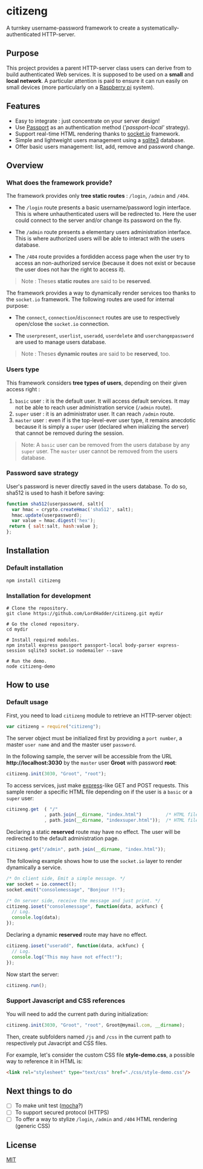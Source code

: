 # citizeng
A turnkey username-password framework to create a systematically-authenticated HTTP-server. 
## Purpose
This project provides a parent HTTP-server class users can derive from to build authenticated Web services. It is supposed to be used on a **small** and **local network**. A particular attention is paid to ensure it can run easily on small devices (more particularly on a [Raspberry pi](https://www.raspberrypi.org/) system).
## Features
* Easy to integrate : just concentrate on your server design!
* Use [Passport](http://passportjs.org/) as an authentication method (*'passport-local'* strategy).
* Support real-time HTML rendering thanks to [socket.io](https://socket.io/) framework.
* Simple and lightweight users management using a [sqlite3](https://www.npmjs.com/package/sqlite3) database.
* Offer basic users management: list, add, remove and password change.
## Overview
### What does the framework provide?
The framework provides only **tree static routes** : `/login`, `/admin` and `/404`.

* The `/login` route presents a basic username/password login interface. This is where unhauthenticated users will be redirected to. Here the user could connect to the server and/or change its password on the fly.

* The `/admin` route presents a elementary users administration interface. This is where authorized users will be able to interact with the users database.

* The `/404` route provides a fordidden access page when the user try to access an non-authorized service (because it does not exist or because the user does not hav the right to access it).

> Note : Theses **static routes** are said to be **reserved**.

The framework provides a way to dynamically render services too thanks to the `socket.io` framework. The following routes are used for internal purpose:

* The `connect`, `connection`/`disconnect` routes are use to respectively open/close the `socket.io` connection.

* The `userpresent`, `userlist`, `useradd`, `userdelete` and `userchangepassword` are used to manage users database.

> Note : Theses **dynamic routes** are said to be **reserved**, too.

### Users type
This framework considers **tree types of users**, depending on their given access right :
1. `basic` user : it is the default user. It will access default services. It may not be able to reach user administration service (`/admin` route).
2. `super` user : it is an administrator user. It can reach `/admin` route.
3. `master` user : even if is the top-level-ever user type, it remains anecdotic because it is simply a `super` user (declared when inializing the server) that cannot be removed during the session.

> Note: A `basic` user can be removed from the users database by any `super` user. The `master` user cannot be removed from the users database.
### Password save strategy
User's password is never directly saved in the users database. To do so, sha512 is used to hash it before saving:
```JavaScript
function sha512(userpassword, salt){
  var hmac = crypto.createHmac('sha512', salt);
  hmac.update(userpassword);
  var value = hmac.digest('hex');
 return { salt:salt, hash:value };
};
```
## Installation
### Default installation
```Shell
npm install citizeng
```
### Installation for development
```Shell
# Clone the repository.
git clone https://github.com/LordHadder/citizeng.git mydir

# Go the cloned repository.
cd mydir

# Install required modules.
npm install express passport passport-local body-parser express-session sqlite3 socket.io nodemailer --save

# Run the demo.
node citizeng-demo
```
## How to use
### Default usage
First, you need to load `citizeng` module to retrieve an HTTP-server object:
```JavaScript
var citizeng = require("citizeng");
```
The server object must be initialized first by providing a `port number`, a master `user name` and and the master user `password`.

In the following sample, the server will be accessible from the URL **http://localhost:3030** by the `master` user **Groot** with password **root**:
```JavaScript
citizeng.init(3030, "Groot", "root");
```
To access services, just make [express](http://expressjs.com/)-like GET and POST requests. This sample render a specific HTML file depending on if the user is a `basic` or a `super` user:
```JavaScript
citizeng.get  ( "/"
              , path.join(__dirname, "index.html")         /* HTML file for basic user */
              , path.join(__dirname, "indexsuper.html"));  /* HTML file for super user */
```
Declaring a static **reserved** route may have no effect. The user will be redirected to the default administration page.
```JavaScript
citizeng.get("/admin", path.join(__dirname, "index.html"));
```
The following example shows how to use the `socket.io` layer to render dynamically a service.
```JavaScript
/* On client side, Emit a simple message. */
var socket = io.connect();
socket.emit("consolemessage", "Bonjour !!");

/* On server side, receive the message and just print. */
citizeng.ioset("consolemessage", function(data, ackfunc) {
  // Log.
  console.log(data);
});
```
Declaring a dynamic **reserved** route may have no effect.
```JavaScript
citizeng.ioset("useradd", function(data, ackfunc) {
  // Log.
  console.log("This may have not effect!");
});
```
Now start the server:
```JavaScript
citizeng.run();
```
### Support Javascript and CSS references
You will need to add the current path during initialization:
```JavaScript
citizeng.init(3030, "Groot", "root", Groot@mymail.com, __dirname);
```
Then, create subfolders named `/js` and `/css` in the current path to respectively put Javacript and CSS files.

For example, let's consider the custom CSS file **style-demo.css**, a possible way to reference it in HTML is:
```HTML
<link rel="stylesheet" type="text/css" href="./css/style-demo.css"/>
```
## Next things to do
- [ ] To make unit test ([mocha](https://mochajs.org/)?)
- [ ] To support secured protocol (HTTPS)
- [ ] To offer a way to stylize `/login`, `/admin` and `/404` HTML rendering (generic CSS)
## License
[MIT](https://github.com/socketio/socket.io/blob/master/LICENSE)
